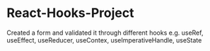# React-Hooks-Project
Created a form and validated it through different hooks e.g. useRef, useEffect, useReducer, useContex, useImperativeHandle, useState
